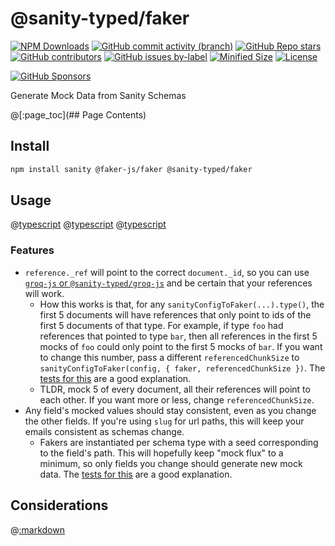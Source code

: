 # @sanity-typed/faker

[![NPM Downloads](https://img.shields.io/npm/dw/@sanity-typed/faker?style=flat&logo=npm)](https://www.npmjs.com/package/@sanity-typed/faker)
[![GitHub commit activity (branch)](https://img.shields.io/github/commit-activity/m/saiichihashimoto/sanity-typed?style=flat&logo=github)](https://github.com/saiichihashimoto/sanity-typed/pulls?q=is%3Apr+is%3Aclosed)
[![GitHub Repo stars](https://img.shields.io/github/stars/saiichihashimoto/sanity-typed?style=flat&logo=github)](https://github.com/saiichihashimoto/sanity-typed/stargazers)
[![GitHub contributors](https://img.shields.io/github/contributors/saiichihashimoto/sanity-typed?style=flat&logo=github)](https://github.com/saiichihashimoto/sanity-typed/graphs/contributors)
[![GitHub issues by-label](https://img.shields.io/github/issues/saiichihashimoto/sanity-typed/help%20wanted?style=flat&logo=github&color=007286)](https://github.com/saiichihashimoto/sanity-typed/labels/help%20wanted)
[![Minified Size](https://img.shields.io/bundlephobia/min/@sanity-typed/faker?style=flat)](https://www.npmjs.com/package/@sanity-typed/faker?activeTab=code)
[![License](https://img.shields.io/github/license/saiichihashimoto/sanity-typed?style=flat)](LICENSE)

[![GitHub Sponsors](https://img.shields.io/github/sponsors/saiichihashimoto?style=flat)](https://github.com/sponsors/saiichihashimoto)

Generate Mock Data from Sanity Schemas

@[:page_toc](## Page Contents)

## Install

```bash
npm install sanity @faker-js/faker @sanity-typed/faker
```

## Usage

@[typescript](../../docs/schemas/product.ts)
@[typescript](../../docs/sanity.config.ts)
@[typescript](../../docs/mocks.ts)

### Features

- `reference._ref` will point to the correct `document._id`, so you can use [`groq-js` or `@sanity-typed/groq-js`](../groq-js) and be certain that your references will work.
  - How this works is that, for any `sanityConfigToFaker(...).type()`, the first 5 documents will have references that only point to ids of the first 5 documents of that type. For example, if type `foo` had references that pointed to type `bar`, then all references in the first 5 mocks of `foo` could only point to the first 5 mocks of `bar`. If you want to change this number, pass a different `referencedChunkSize` to `sanityConfigToFaker(config, { faker, referencedChunkSize })`. The [tests for this](./src/document-id-memo.test.ts) are a good explanation.
  - TLDR, mock 5 of every document, all their references will point to each other. If you want more or less, change `referencedChunkSize`.
- Any field's mocked values should stay consistent, even as you change the other fields. If you're using `slug` for url paths, this will keep your emails consistent as schemas change.
  - Fakers are instantiated per schema type with a seed corresponding to the field's path. This will hopefully keep "mock flux" to a minimum, so only fields you change should generate new mock data. The [tests for this](./src/consistency.test.ts) are a good explanation.

## Considerations

@[:markdown](../../docs/considerations/config-in-runtime.md)
